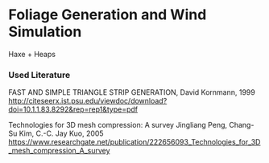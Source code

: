 # Foliage Generation and Wind Simulation
Haxe + Heaps

### Used Literature
FAST AND SIMPLE TRIANGLE STRIP GENERATION, David Kornmann, 1999
http://citeseerx.ist.psu.edu/viewdoc/download?doi=10.1.1.83.8292&rep=rep1&type=pdf

Technologies for 3D mesh compression: A survey
Jingliang Peng, Chang-Su Kim, C.-C. Jay Kuo, 2005
https://www.researchgate.net/publication/222656093_Technologies_for_3D_mesh_compression_A_survey